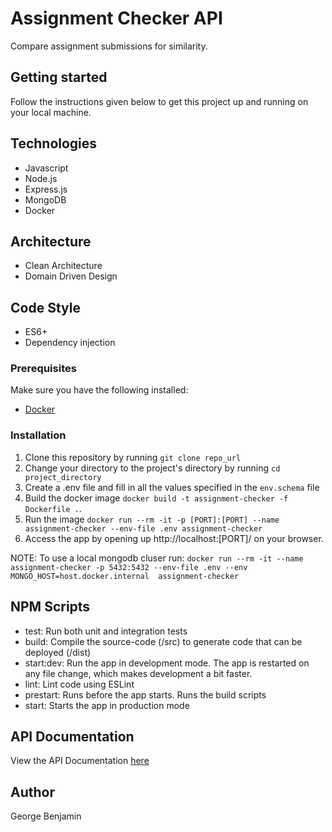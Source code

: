# Assignment Checker API
Compare assignment submissions for similarity. 

## Getting started
Follow the instructions given below to get this project up and running on your local machine.

## Technologies
- Javascript
- Node.js
- Express.js 
- MongoDB
- Docker

## Architecture
- Clean Architecture
- Domain Driven Design

## Code Style
- ES6+
- Dependency injection

### Prerequisites
Make sure you have the following installed:
- [Docker](https://docker.com)

### Installation
1. Clone this repository by running `git clone repo_url`
2. Change your directory to the project's directory by running `cd project_directory`
3. Create a .env file and fill in all the values specified in the `env.schema` file
4. Build the docker image `docker build -t assignment-checker -f Dockerfile .`.
5. Run the image `docker run --rm -it -p [PORT]:[PORT] --name assignment-checker --env-file .env assignment-checker`
5. Access the app by opening up http://localhost:[PORT]/ on your browser.

NOTE:
To use a local mongodb cluser run:
`docker run --rm -it --name assignment-checker -p 5432:5432 --env-file .env --env MONGO_HOST=host.docker.internal  assignment-checker`


## NPM Scripts
- test: Run both unit and integration tests
- build: Compile the source-code (/src) to generate code that can be deployed (/dist)
- start:dev: Run the app in development mode. The app is restarted on any file change, which makes development a bit faster.
- lint: Lint code using ESLint
- prestart: Runs before the app starts. Runs the build scripts
- start: Starts the app in production mode


## API Documentation
View the API Documentation [here](https://documenter.getpostman.com/view/5935573/Tzkzpydi)

## Author
George Benjamin
